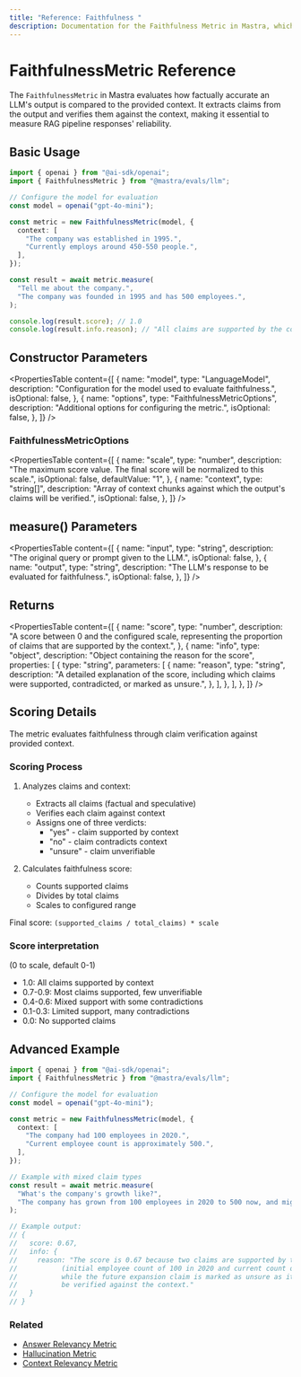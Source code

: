 ```yaml
---
title: "Reference: Faithfulness "
description: Documentation for the Faithfulness Metric in Mastra, which evaluates the factual accuracy of LLM outputs compared to the provided context.
---
```



# FaithfulnessMetric Reference

<ScorerCallout />

The `FaithfulnessMetric` in Mastra evaluates how factually accurate an LLM's output is compared to the provided context. It extracts claims from the output and verifies them against the context, making it essential to measure RAG pipeline responses' reliability.

## Basic Usage

```typescript
import { openai } from "@ai-sdk/openai";
import { FaithfulnessMetric } from "@mastra/evals/llm";

// Configure the model for evaluation
const model = openai("gpt-4o-mini");

const metric = new FaithfulnessMetric(model, {
  context: [
    "The company was established in 1995.",
    "Currently employs around 450-550 people.",
  ],
});

const result = await metric.measure(
  "Tell me about the company.",
  "The company was founded in 1995 and has 500 employees.",
);

console.log(result.score); // 1.0
console.log(result.info.reason); // "All claims are supported by the context."
```

## Constructor Parameters

<PropertiesTable
  content={[
    {
      name: "model",
      type: "LanguageModel",
      description: "Configuration for the model used to evaluate faithfulness.",
      isOptional: false,
    },
    {
      name: "options",
      type: "FaithfulnessMetricOptions",
      description: "Additional options for configuring the metric.",
      isOptional: false,
    },
  ]}
/>

### FaithfulnessMetricOptions

<PropertiesTable
  content={[
    {
      name: "scale",
      type: "number",
      description:
        "The maximum score value. The final score will be normalized to this scale.",
      isOptional: false,
      defaultValue: "1",
    },
    {
      name: "context",
      type: "string[]",
      description:
        "Array of context chunks against which the output's claims will be verified.",
      isOptional: false,
    },
  ]}
/>

## measure() Parameters

<PropertiesTable
  content={[
    {
      name: "input",
      type: "string",
      description: "The original query or prompt given to the LLM.",
      isOptional: false,
    },
    {
      name: "output",
      type: "string",
      description: "The LLM's response to be evaluated for faithfulness.",
      isOptional: false,
    },
  ]}
/>

## Returns

<PropertiesTable
  content={[
    {
      name: "score",
      type: "number",
      description:
        "A score between 0 and the configured scale, representing the proportion of claims that are supported by the context.",
    },
    {
      name: "info",
      type: "object",
      description: "Object containing the reason for the score",
      properties: [
        {
          type: "string",
          parameters: [
            {
              name: "reason",
              type: "string",
              description:
                "A detailed explanation of the score, including which claims were supported, contradicted, or marked as unsure.",
            },
          ],
        },
      ],
    },
  ]}
/>

## Scoring Details

The metric evaluates faithfulness through claim verification against provided context.

### Scoring Process

1. Analyzes claims and context:

   - Extracts all claims (factual and speculative)
   - Verifies each claim against context
   - Assigns one of three verdicts:
     - "yes" - claim supported by context
     - "no" - claim contradicts context
     - "unsure" - claim unverifiable

2. Calculates faithfulness score:
   - Counts supported claims
   - Divides by total claims
   - Scales to configured range

Final score: `(supported_claims / total_claims) * scale`

### Score interpretation

(0 to scale, default 0-1)

- 1.0: All claims supported by context
- 0.7-0.9: Most claims supported, few unverifiable
- 0.4-0.6: Mixed support with some contradictions
- 0.1-0.3: Limited support, many contradictions
- 0.0: No supported claims

## Advanced Example

```typescript
import { openai } from "@ai-sdk/openai";
import { FaithfulnessMetric } from "@mastra/evals/llm";

// Configure the model for evaluation
const model = openai("gpt-4o-mini");

const metric = new FaithfulnessMetric(model, {
  context: [
    "The company had 100 employees in 2020.",
    "Current employee count is approximately 500.",
  ],
});

// Example with mixed claim types
const result = await metric.measure(
  "What's the company's growth like?",
  "The company has grown from 100 employees in 2020 to 500 now, and might expand to 1000 by next year.",
);

// Example output:
// {
//   score: 0.67,
//   info: {
//     reason: "The score is 0.67 because two claims are supported by the context
//           (initial employee count of 100 in 2020 and current count of 500),
//           while the future expansion claim is marked as unsure as it cannot
//           be verified against the context."
//   }
// }
```

### Related

- [Answer Relevancy Metric](./answer-relevancy)
- [Hallucination Metric](./hallucination)
- [Context Relevancy Metric](./context-relevancy)
